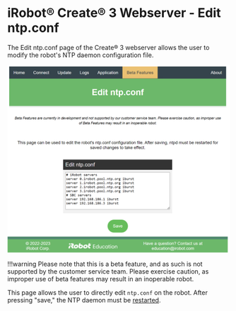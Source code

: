 # iRobot® Create® 3 Webserver - Edit ntp.conf
The Edit ntp.conf page of the Create® 3 webserver allows the user to modify the robot's NTP daemon configuration file.

![Picture of edit ntp.conf page](data/edit-ntp-conf.png)

!!!warning
    Please note that this is a beta feature, and as such is not supported by the customer service team.
    Please exercise caution, as improper use of beta features may result in an inoperable robot.

This page allows the user to directly edit `ntp.conf` on the robot. After pressing "save," the NTP daemon must be [restarted](../webserver/restart-ntpd.md).

[^1]: All trademarks mentioned are the property of their respective owners.